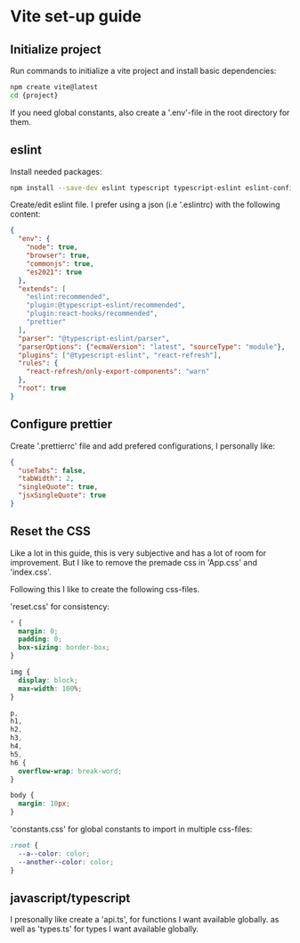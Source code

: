 # Vite set-up guide

## Initialize project

Run commands to initialize a vite project and install basic dependencies:

```bash
npm create vite@latest
cd {project}
```

If you need global constants, also create a '.env'-file in the root directory
for them.

## eslint

Install needed packages:

```bash
npm install --save-dev eslint typescript typescript-eslint eslint-config-prettier
```

Create/edit eslint file. I prefer using a json (i.e '.eslintrc) with the
following content:

```json
{
  "env": {
    "node": true,
    "browser": true,
    "commonjs": true,
    "es2021": true
  },
  "extends": [
    "eslint:recommended",
    "plugin:@typescript-eslint/recommended",
    "plugin:react-hooks/recommended",
    "prettier"
  ],
  "parser": "@typescript-eslint/parser",
  "parserOptions": {"ecmaVersion": "latest", "sourceType": "module"},
  "plugins": ["@typescript-eslint", "react-refresh"],
  "rules": {
    "react-refresh/only-export-components": "warn"
  },
  "root": true
}
```

## Configure prettier

Create '.prettierrc' file and add prefered configurations, I personally like:

```json
{
  "useTabs": false,
  "tabWidth": 2,
  "singleQuote": true,
  "jsxSingleQuote": true
}
```

## Reset the CSS

Like a lot in this guide, this is very subjective and has a lot of room for
improvement. But I like to remove the premade css in 'App.css' and 'index.css'.

Following this I like to create the following css-files.

'reset.css' for consistency:

```css
* {
  margin: 0;
  padding: 0;
  box-sizing: border-box;
}

img {
  display: block;
  max-width: 100%;
}

p,
h1,
h2,
h3,
h4,
h5,
h6 {
  overflow-wrap: break-word;
}

body {
  margin: 10px;
}
```

'constants.css' for global constants to import in multiple css-files:

```css
:root {
  --a--color: color;
  --another--color: color;
}
```

## javascript/typescript

I presonally like create a 'api.ts', for functions I want available globally. as
well as 'types.ts' for types I want available globally.
